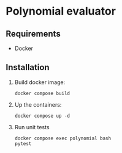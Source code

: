 # Polynomial evaluator


## Requirements

* Docker

## Installation

1. Build docker image:

    ```docker compose build```

2. Up the containers:

    ```docker compose up -d```

3. Run unit tests

    ```
    docker compose exec polynomial bash
    pytest
    ```
